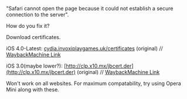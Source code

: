 "Safari cannot open the page because it could not establish a secure connection to the server".

How do you fix it?

Download certificates.

iOS 4.0-Latest: [cydia.invoxiplaygames.uk/certificates](https://cydia.invoxiplaygames.uk/certificates) (original) // [WaybackMachine Link](https://web.archive.org/web/20240103002658/https://cydia.invoxiplaygames.uk/certificates/)

iOS 3.0(maybe lower?): [http://clp.x10.mx/jbcert.der](http://clp.x10.mx/jbcert.der) (original) // [WaybackMachine Link](https://web.archive.org/web/20240205043925/http://clp.x10.mx/jbcert.der)

Won't work on all websites. For maximum compatability, try using Opera Mini along with these.
